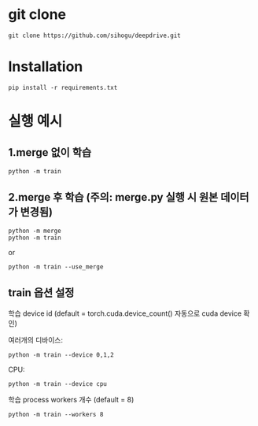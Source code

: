 # git clone
    git clone https://github.com/sihogu/deepdrive.git

# Installation
    pip install -r requirements.txt


# 실행 예시
## 1.merge 없이 학습 
    python -m train

## 2.merge 후 학습 (주의: merge.py 실행 시 원본 데이터가 변경됨)
    python -m merge
    python -m train

or

    python -m train --use_merge

## train 옵션 설정
학습 device id (default = torch.cuda.device_count() 자동으로 cuda device 확인)


여러개의 디바이스:

    python -m train --device 0,1,2

CPU:

    python -m train --device cpu

학습 process workers 개수 (default = 8)

    python -m train --workers 8
  
